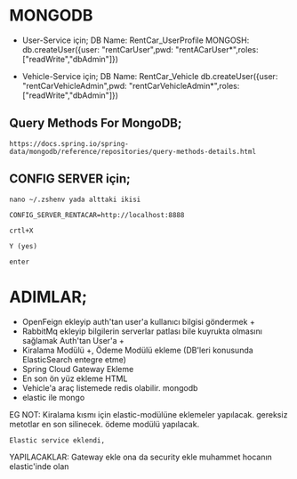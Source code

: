 # MONGODB 
- User-Service için; 
    DB Name: RentCar_UserProfile
    MONGOSH: db.createUser({user: "rentCarUser",pwd: "rentACarUser*",roles: ["readWrite","dbAdmin"]}) 

- Vehicle-Service için;
  DB Name: RentCar_Vehicle
    db.createUser({user: "rentCarVehicleAdmin",pwd: "rentCarVehicleAdmin*",roles: ["readWrite","dbAdmin"]}) 

## Query Methods For MongoDB;
    https://docs.spring.io/spring-data/mongodb/reference/repositories/query-methods-details.html

## CONFIG SERVER için;

    nano ~/.zshenv yada alttaki ikisi 

    CONFIG_SERVER_RENTACAR=http://localhost:8888
    
    crtl+X
    
    Y (yes)
    
    enter

# ADIMLAR;
  - OpenFeign ekleyip auth'tan user'a kullanıcı bilgisi göndermek +
  - RabbitMq ekleyip bilgilerin serverlar patlası bile kuyrukta olmasını sağlamak Auth'tan User'a +
  - Kiralama Modülü +, Ödeme Modülü ekleme (DB'leri konusunda ElasticSearch entegre etme) 
  - Spring Cloud Gateway Ekleme
  - En son ön yüz ekleme HTML 
  - Vehicle'a araç listemede redis olabilir. mongodb 
  - elastic ile mongo 

EG NOT:
    Kiralama kısmı için elastic-modülüne eklemeler yapılacak. gereksiz metotlar en son silinecek. ödeme modülü yapılacak.

    Elastic service eklendi, 

YAPILACAKLAR:
    Gateway ekle ona da security ekle muhammet hocanın elastic'inde olan
